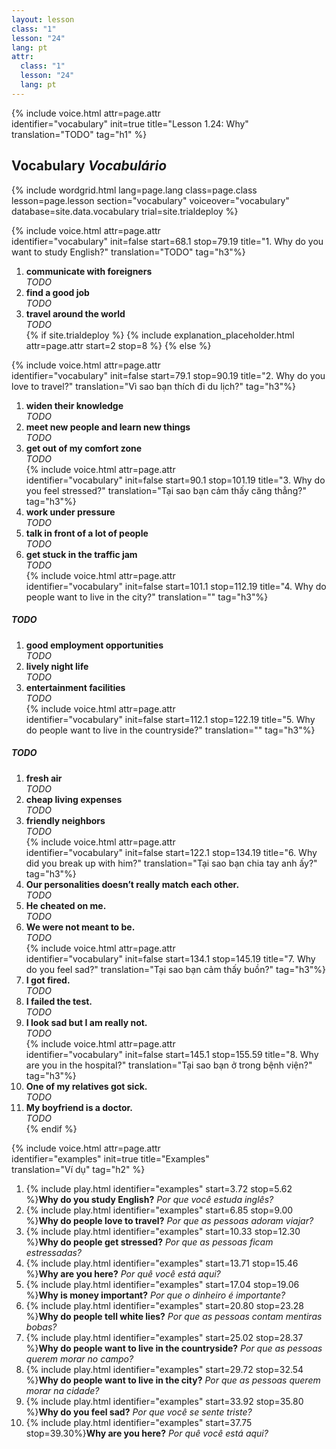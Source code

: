 ```yaml
---
layout: lesson
class: "1"
lesson: "24"
lang: pt
attr:
  class: "1"
  lesson: "24"
  lang: pt
---
```




{%  include voice.html attr=page.attr  
	identifier="vocabulary"  init=true
	title="Lesson 1.24: Why"        
	translation="TODO"
    tag="h1" %}

## Vocabulary   *Vocabulário*

{% include wordgrid.html lang=page.lang
		class=page.class 
		lesson=page.lesson 
		section="vocabulary"
		voiceover="vocabulary"
		database=site.data.vocabulary 
		trial=site.trialdeploy %}

{%  include voice.html attr=page.attr                    
	identifier="vocabulary"  init=false start=68.1 stop=79.19 
	title="1. Why do you want to study English?"
	translation="TODO"
	tag="h3"%}    
1.  **communicate with foreigners**  
*TODO*
2.  **find a good job**  
*TODO*
3.  **travel around the world**  
*TODO*     
{% if site.trialdeploy %}
	{% include explanation_placeholder.html  attr=page.attr     start=2 stop=8 %}
	{% else %}
    
{%  include voice.html attr=page.attr                    
	identifier="vocabulary"  init=false start=79.1 stop=90.19 
	title="2. Why do you love to travel?"
	translation="Vì sao bạn thích đi du lịch?"
	tag="h3"%}    
1. **widen their knowledge**  
*TODO*
2. **meet new people and learn new things**  
*TODO*
3. **get out of my comfort zone**  
*TODO*    
{%  include voice.html attr=page.attr                    
	identifier="vocabulary"  init=false start=90.1 stop=101.19 
	title="3. Why do you feel stressed?"
	translation="Tại sao bạn cảm thấy căng thẳng?"
	tag="h3"%}      
1. **work under pressure**  
*TODO*
2. **talk in front of a lot of people**  
*TODO*
3. **get stuck in the traffic jam**  
*TODO*       
{%  include voice.html attr=page.attr                    
	identifier="vocabulary"  init=false start=101.1 stop=112.19 
	title="4. Why do people want to live in the city?"
	translation=""
	tag="h3"%}        
##### *TODO*   
1. **good employment opportunities**  
*TODO*
2. **lively night life**  
*TODO*
3. **entertainment facilities**  
*TODO*    
{%  include voice.html attr=page.attr                    
	identifier="vocabulary"  init=false start=112.1 stop=122.19
	title="5. Why do people want to live in the countryside?"
	translation=""
	tag="h3"%}      
##### *TODO*   
1. **fresh air**  
*TODO*
2. **cheap living expenses**  
*TODO*
3. **friendly neighbors**  
*TODO*    
{%  include voice.html attr=page.attr                    
	identifier="vocabulary"  init=false start=122.1 stop=134.19
	title="6. Why did you break up with him?"
	translation="Tại sao bạn chia tay anh ấy?"
	tag="h3"%}     
1. **Our personalities doesn’t really match each other.**  
*TODO*
2. **He cheated on me.**  
*TODO*
3. **We were not meant to be.**  
*TODO*     
{%  include voice.html attr=page.attr                    
	identifier="vocabulary"  init=false start=134.1 stop=145.19
	title="7. Why do you feel sad?"
	translation="Tại sao bạn cảm thấy buồn?"
	tag="h3"%}     
1. **I got fired.**  
*TODO*
2. **I failed the test.**  
*TODO*
3. **I look sad but I am really not.**  
*TODO*     
{%  include voice.html attr=page.attr                    
	identifier="vocabulary"  init=false start=145.1 stop=155.59
	title="8. Why are you in the hospital?"
	translation="Tại sao bạn ở trong bệnh viện?"
	tag="h3"%}     
1. **One of my relatives got sick.**  
*TODO*
2. **My boyfriend is a doctor.**  
*TODO*    
{% endif %}



{%  include voice.html attr=page.attr  
	identifier="examples"  init=true
	title="Examples"        
	translation="Ví dụ"
    tag="h2" %}

1. {% include play.html identifier="examples" start=3.72 stop=5.62 %}**Why do you study English?** *Por que você estuda inglês?*
2. {% include play.html identifier="examples" start=6.85 stop=9.00 %}**Why do people love to travel?** *Por que as pessoas adoram viajar?*
3.  {% include play.html identifier="examples" start=10.33 stop=12.30 %}**Why do people get stressed?** *Por que as pessoas ficam estressadas?*
4.  {% include play.html identifier="examples" start=13.71 stop=15.46 %}**Why are you here?** *Por quê você está aqui?*
5. {% include play.html identifier="examples" start=17.04 stop=19.06 %}**Why is money important?** *Por que o dinheiro é importante?*
6.  {% include play.html identifier="examples" start=20.80 stop=23.28 %}**Why do people tell white lies?** *Por que as pessoas contam mentiras bobas?*
7.  {% include play.html identifier="examples" start=25.02 stop=28.37 %}**Why do people want to live in the countryside?** *Por que as pessoas querem morar no campo?*
8.  {% include play.html identifier="examples" start=29.72 stop=32.54 %}**Why do people want to live in the city?** *Por que as pessoas querem morar na cidade?*
9. {% include play.html identifier="examples" start=33.92 stop=35.80 %}**Why do you feel sad?** *Por que você se sente triste?*
10. {% include play.html identifier="examples" start=37.75 stop=39.30%}**Why are you here?** *Por quê você está aqui?*



